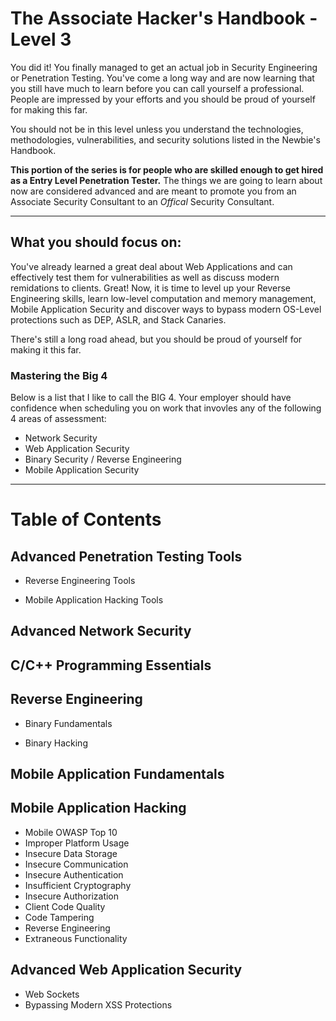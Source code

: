 # The Associate Hacker's Handbook - Level 3
You did it!  You finally managed to get an actual job in Security Engineering or Penetration Testing.  You've come a long way and are now learning that you still have much to learn before you can call yourself a professional.  People are impressed by your efforts and you should be proud of yourself for making this far.

You should not be in this level unless you understand the technologies, methodologies, vulnerabilities, and security solutions listed in the Newbie's Handbook.

**This portion of the series is for people who are skilled enough to get hired as a Entry Level Penetration Tester.**  The things we are going to learn about now are considered advanced and are meant to promote you from an Associate Security Consultant to an _Offical_ Security Consultant.

-------

## What you should focus on:
You've already learned a great deal about Web Applications and can effectively test them for vulnerabilities as well as discuss modern remidations to clients.  Great!  Now, it is time to level up your Reverse Engineering skills, learn low-level computation and memory management, Mobile Application Security and discover ways to bypass modern OS-Level protections such as DEP, ASLR, and Stack Canaries.

There's still a long road ahead, but you should be proud of yourself for making it this far.

### Mastering the Big 4
Below is a list that I like to call the BIG 4.  Your employer should have confidence when scheduling you on work that invovles any of the following 4 areas of assessment:
  * Network Security
  * Web Application Security
  * Binary Security / Reverse Engineering
  * Mobile Application Security
  
-------
# Table of Contents
## Advanced Penetration Testing Tools
 * Reverse Engineering Tools
 
 * Mobile Application Hacking Tools


## Advanced Network Security



## C/C++ Programming Essentials



## Reverse Engineering
 * Binary Fundamentals
 
 * Binary Hacking


## Mobile Application Fundamentals



## Mobile Application Hacking
 * Mobile OWASP Top 10
  * Improper Platform Usage
  * Insecure Data Storage
  * Insecure Communication
  * Insecure Authentication
  * Insufficient Cryptography
  * Insecure Authorization
  * Client Code Quality
  * Code Tampering
  * Reverse Engineering
  * Extraneous Functionality

 

## Advanced Web Application Security
 * Web Sockets
 * Bypassing Modern XSS Protections
 
